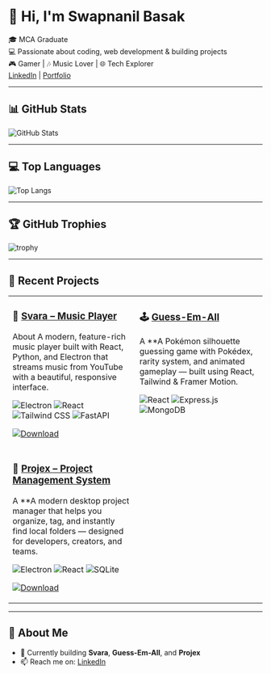 # 👋 Hi, I'm Swapnanil Basak  

🎓 MCA Graduate  
💻 Passionate about coding, web development & building projects  
🎮 Gamer | 🎶 Music Lover | 🌐 Tech Explorer  
[LinkedIn](https://linkedin.com/in/swapnanil02) | [Portfolio](https://swapnanilb.github.io/portfolio)

---

## 📊 GitHub Stats
![GitHub Stats](https://github-readme-stats.vercel.app/api?username=Swapnanilb&show_icons=true&theme=radical)

---

## 💻 Top Languages
![Top Langs](https://github-readme-stats.vercel.app/api/top-langs/?username=Swapnanilb&layout=compact&theme=radical)

---

## 🏆 GitHub Trophies
![trophy](https://github-profile-trophy.vercel.app/?username=Swapnanilb&theme=onedark&row=1&column=6)

---

## 🚀 Recent Projects  

<table>
<tr>
<td valign="top" width="50%">

### 🎵 [Svara – Music Player](https://github.com/Swapnanilb/Svara)  
About
A modern, feature-rich music player built with React, Python, and Electron that streams music from YouTube with a beautiful, responsive interface.  

![Electron](https://img.shields.io/badge/Electron-47848F?style=for-the-badge&logo=electron&logoColor=white) ![React](https://img.shields.io/badge/React-20232A?style=for-the-badge&logo=react&logoColor=61DAFB) ![Tailwind CSS](https://img.shields.io/badge/Tailwind_CSS-06B6D4?style=for-the-badge&logo=tailwindcss&logoColor=white) ![FastAPI](https://img.shields.io/badge/FastAPI-009688?style=for-the-badge&logo=fastapi&logoColor=white)  

[![Download](https://img.shields.io/badge/Download-Svara-brightgreen?style=for-the-badge)](https://thunderer44.github.io/Svara-website/)

</td>
<td valign="top" width="50%">

### 🕹️ [Guess-Em-All](https://github.com/Swapnanilb/Guess-Em-All)  
A **A Pokémon silhouette guessing game with Pokédex, rarity system, and animated gameplay — built using React, Tailwind & Framer Motion.  

![React](https://img.shields.io/badge/React-20232A?style=for-the-badge&logo=react&logoColor=61DAFB) ![Express.js](https://img.shields.io/badge/Express.js-000000?style=for-the-badge&logo=express&logoColor=white) ![MongoDB](https://img.shields.io/badge/MongoDB-47A248?style=for-the-badge&logo=mongodb&logoColor=white)

</td>
</tr>
<tr>
<td valign="top" width="50%">

### 📂 [Projex – Project Management System](https://github.com/Swapnanilb/Projex)  
A **A modern desktop project manager that helps you organize, tag, and instantly find local folders — designed for developers, creators, and teams.  

![Electron](https://img.shields.io/badge/Electron-47848F?style=for-the-badge&logo=electron&logoColor=white) ![React](https://img.shields.io/badge/React-20232A?style=for-the-badge&logo=react&logoColor=61DAFB) ![SQLite](https://img.shields.io/badge/SQLite-07405E?style=for-the-badge&logo=sqlite&logoColor=white)  

[![Download](https://img.shields.io/badge/Download-Projex-brightgreen?style=for-the-badge)](https://github.com/Swapnanilb/Projex/releases)

</td>
<td valign="top" width="50%">
<!-- Empty cell for balance -->
</td>
</tr>
</table>

---

## 👤 About Me
- 🔭 Currently building **Svara**, **Guess-Em-All**, and **Projex**  
- 📫 Reach me on: [LinkedIn](https://linkedin.com/in/swapnanil02)  
